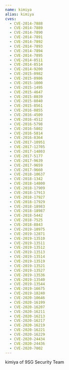 ```yaml
---
name: kimiya
alias: kimiya
cves:
  - CVE-2014-7888
  - CVE-2014-7889
  - CVE-2014-7890
  - CVE-2014-7891
  - CVE-2014-7892
  - CVE-2014-7893
  - CVE-2014-7894
  - CVE-2014-7895
  - CVE-2014-8511
  - CVE-2014-8514
  - CVE-2014-9200
  - CVE-2015-0982
  - CVE-2015-0986
  - CVE-2015-1000
  - CVE-2015-1495
  - CVE-2015-4647
  - CVE-2015-8039
  - CVE-2015-8040
  - CVE-2015-8561
  - CVE-2016-0855
  - CVE-2016-4509
  - CVE-2016-4512
  - CVE-2016-5798
  - CVE-2016-5802
  - CVE-2016-5814
  - CVE-2016-8364
  - CVE-2017-10951
  - CVE-2017-12705
  - CVE-2017-14803
  - CVE-2017-5177
  - CVE-2017-9639
  - CVE-2017-9659
  - CVE-2017-9660
  - CVE-2018-10637
  - CVE-2018-1342
  - CVE-2018-14800
  - CVE-2018-17909
  - CVE-2018-17913
  - CVE-2018-17927
  - CVE-2018-17929
  - CVE-2018-18983
  - CVE-2018-18987
  - CVE-2018-5442
  - CVE-2018-7525
  - CVE-2018-8843
  - CVE-2019-10975
  - CVE-2019-12871
  - CVE-2019-13510
  - CVE-2019-13511
  - CVE-2019-13512
  - CVE-2019-13513
  - CVE-2019-13514
  - CVE-2019-13519
  - CVE-2019-13521
  - CVE-2019-13527
  - CVE-2019-13536
  - CVE-2019-13540
  - CVE-2019-13544
  - CVE-2019-16675
  - CVE-2019-18240
  - CVE-2020-10646
  - CVE-2020-16199
  - CVE-2020-16207
  - CVE-2020-16211
  - CVE-2020-16213
  - CVE-2020-16217
  - CVE-2020-16219
  - CVE-2020-16221
  - CVE-2020-16229
  - CVE-2020-24434
  - CVE-2020-24436
  - CVE-2020-7002
---
```

kimiya of 9SG Security Team
